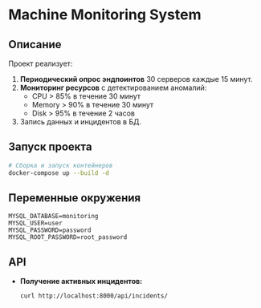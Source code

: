 # Machine Monitoring System

##  Описание
Проект реализует:
1. **Периодический опрос эндпоинтов** 30 серверов каждые 15 минут.
2. **Мониторинг ресурсов** с детектированием аномалий:
   - CPU > 85% в течение 30 минут
   - Memory > 90% в течение 30 минут
   - Disk > 95% в течение 2 часов
3. Запись данных и инцидентов в БД.

## Запуск проекта
```bash
# Сборка и запуск контейнеров
docker-compose up --build -d
```

## Переменные окружения
```env
MYSQL_DATABASE=monitoring
MYSQL_USER=user
MYSQL_PASSWORD=password
MYSQL_ROOT_PASSWORD=root_password
```

## API
- **Получение активных инцидентов:**
  ```bash
  curl http://localhost:8000/api/incidents/
  ```